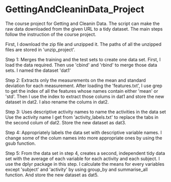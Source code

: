 # GettingAndCleaninData_Project
The course project for Getting and Cleanin Data.
The script can make the raw data downloaded from the given URL to a tidy dataset.
The main steps follow the instruction of the course project.

First, I download the zip file and unzipped it. The paths of all the unzipped files are stored in 'unzip_project'.

Step 1: Merges the training and the test sets to create one data set.
First, I load the data required.
Then use 'cbind' and 'rbind' to merge those data sets.
I named the dataset 'dat1'

Step 2: Extracts only the measurements on the mean and standard deviation for each measurement.
After loading the 'features.txt', I use grep to get the index of all the features whose names contain either 'mean' or 'std'.
Then I use the index to extract those colums in dat1 and store the new dataset in dat2.
I also rename the colums in dat2.

Step 3: Uses descriptive activity names to name the activities in the data set
Use the activity name I get from 'activity_labels.txt' to replace the tabs in the second colum of dat2.
Store the new dataset as dat3.

Step 4: Appropriately labels the data set with descriptive variable names.
I change some of the colum names into more appropriate ones by using the gsub function.

Step 5: From the data set in step 4, creates a second, independent tidy data set with the average of each variable for each activity and each subject.
I use the dplyr package in this step.
I calculate the means for every variables except 'subject' and 'activity' by using group_by and summarise_all function.
And store the new dataset as dat5.
